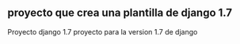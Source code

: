 proyecto que crea una plantilla de django 1.7
---------------------------------------------

Proyecto django 1.7
proyecto para la version 1.7 de django



